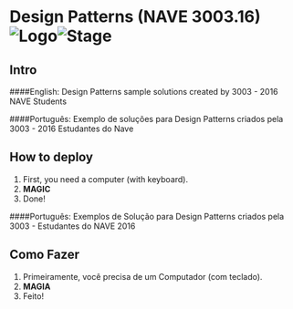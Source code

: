 # Design Patterns (NAVE 3003.16)![Logo](https://img.shields.io/badge/Design-Patterns-blue.svg)![Stage](https://img.shields.io/badge/Stage-Developing-red.svg)

## Intro
####English:
Design Patterns sample solutions created by 3003 - 2016 NAVE Students 

####Português:
Exemplo de soluções para Design Patterns criados pela 3003 - 2016 Estudantes do Nave 

## How to deploy

1. First, you need a computer (with keyboard).
2. **MAGIC**
3. Done!

####Português:
Exemplos de Solução para Design Patterns criados pela 3003 - Estudantes do NAVE 2016

## Como Fazer

1. Primeiramente, você precisa de um Computador (com teclado).
2. **MAGIA**
3. Feito!

 
